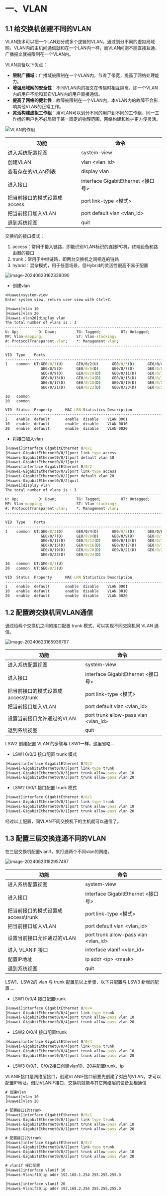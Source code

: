 # 一、VLAN

## 1.1 给交换机创建不同的VLAN

VLAN技术可以把一个LAN划分成多个逻辑的VLAN。通过划分不同的虚拟局域网，VLAN内的主机间通信就和在一个LAN内一样，而VLAN间则不能直接互通，广播报文就被限制在一个VLAN内。

VLAN具备以下优点：

- **限制广播域**：广播域被限制在一个VLAN内，节省了带宽，提高了网络处理能力。
- **增强局域网的安全性**：不同VLAN内的报文在传输时相互隔离，即一个VLAN内的用户不能和其它VLAN内的用户直接通信。
- **提高了网络的健壮性**：故障被限制在一个VLAN内，本VLAN内的故障不会影响其他VLAN的正常工作。
- **灵活构建虚拟工作组**：用VLAN可以划分不同的用户到不同的工作组，同一工作组的用户也不必局限于某一固定的物理范围，网络构建和维护更方便灵活。

![VLAN的作用](./03-Vlan%E4%B8%8EACL/download.png)

| 功能                          | 命令                               |
| ----------------------------- | ---------------------------------- |
| 进入系统配置视图              | system-view                        |
| 创建VLAN                      | vlan \<vlan_id>                    |
| 查看存在的VLAN列表            | display vlan                       |
| 进入接口                      | interface GigabitEthernet <接口号> |
| 把当前接口的模式设置成 access | port link-type \<模式>             |
| 把当前接口加入VLAN            | port default  vlan \<vlan_id>      |
| 退到系统视图                  | quit                               |

交换机的接口模式：

1. access：常用于接入链路，即能识别VLAN标识的连接PC机，终端设备和路由器的接口
2. trunk：常用于中继链路，即两台交换机之间相连的链路
3. hybrid：混杂模式，用于任意场景，但Hybrid的灵活性很高不易于配置

![image-20240623162339090](./03-Vlan%E4%B8%8EACL/image-20240623162339090.png)

- 创建vlan

```cmd
<Huawei>system-view 
Enter system view, return user view with Ctrl+Z.

[Huawei]vlan 10
[Huawei]vlan 20
[Huawei-vlan20]display vlan
The total number of vlans is : 3
--------------------------------------------------------------------------------
U: Up;         D: Down;         TG: Tagged;         UT: Untagged;
MP: Vlan-mapping;               ST: Vlan-stacking;
#: ProtocolTransparent-vlan;    *: Management-vlan;
--------------------------------------------------------------------------------

VID  Type    Ports                                                          
--------------------------------------------------------------------------------
1    common  UT:GE0/0/1(U)      GE0/0/2(U)      GE0/0/3(D)      GE0/0/4(D)      
                GE0/0/5(D)      GE0/0/6(D)      GE0/0/7(D)      GE0/0/8(D)      
                GE0/0/9(D)      GE0/0/10(D)     GE0/0/11(D)     GE0/0/12(D)     
                GE0/0/13(D)     GE0/0/14(D)     GE0/0/15(D)     GE0/0/16(D)     
                GE0/0/17(D)     GE0/0/18(D)     GE0/0/19(D)     GE0/0/20(D)     
                GE0/0/21(D)     GE0/0/22(D)     GE0/0/23(D)     GE0/0/24(D)     

10   common  
20   common  

VID  Status  Property      MAC-LRN Statistics Description      
--------------------------------------------------------------------------------
1    enable  default       enable  disable    VLAN 0001                         
10   enable  default       enable  disable    VLAN 0010                         
20   enable  default       enable  disable    VLAN 0020
```

- 将接口加入vlan

```cmd
[Huawei]interface GigabitEthernet 0/0/1
[Huawei-GigabitEthernet0/0/1]port link-type access
[Huawei-GigabitEthernet0/0/1]port default vlan 10
[Huawei-GigabitEthernet0/0/1]quit
[Huawei]interface GigabitEthernet 0/0/2
[Huawei-GigabitEthernet0/0/2]port link-type access
[Huawei-GigabitEthernet0/0/2]port default vlan 20
[Huawei-GigabitEthernet0/0/2]quit
[Huawei]display vlan
The total number of vlans is : 3
--------------------------------------------------------------------------------
U: Up;         D: Down;         TG: Tagged;         UT: Untagged;
MP: Vlan-mapping;               ST: Vlan-stacking;
#: ProtocolTransparent-vlan;    *: Management-vlan;
--------------------------------------------------------------------------------

VID  Type    Ports                                                          
--------------------------------------------------------------------------------
1    common  UT:GE0/0/3(D)      GE0/0/4(D)      GE0/0/5(D)      GE0/0/6(D)      
                GE0/0/7(D)      GE0/0/8(D)      GE0/0/9(D)      GE0/0/10(D)     
                GE0/0/11(D)     GE0/0/12(D)     GE0/0/13(D)     GE0/0/14(D)     
                GE0/0/15(D)     GE0/0/16(D)     GE0/0/17(D)     GE0/0/18(D)     
                GE0/0/19(D)     GE0/0/20(D)     GE0/0/21(D)     GE0/0/22(D)     
                GE0/0/23(D)     GE0/0/24(D)                                     

10   common  UT:GE0/0/1(U)                                                      
20   common  UT:GE0/0/2(U)                                                      

VID  Status  Property      MAC-LRN Statistics Description      
--------------------------------------------------------------------------------
1    enable  default       enable  disable    VLAN 0001                         
10   enable  default       enable  disable    VLAN 0010                         
20   enable  default       enable  disable    VLAN 0020   
```

## 1.2 配置跨交换机同VLAN通信

通过给两个交换机之间的接口配置 trunk 模式，可以实现不同交换机同 VLAN 通信。

![image-20240623165936797](./03-Vlan%E4%B8%8EACL/image-20240623165936797.png)

| 功能                                | 命令                                  |
| ----------------------------------- | ------------------------------------- |
| 进入系统配置视图                    | system-view                           |
| 进入接口                            | interface GigabitEthernet <接口号>    |
| 把当前接口的模式设置成 access\trunk | port link-type <模式>                 |
| 把当前接口加入VLAN                  | port default  vlan \<vlan_id>         |
| 设置当前接口允许通过的VLAN          | port trunk allow-pass vlan \<vlan_id> |
| 退到系统视图                        | quit                                  |

LSW2 创建配置 VLAN 的步骤与 LSW1一样，这里省略....

- LSW1 0/0/3 接口配置 trunk 模式

```cmd
[Huawei]interface GigabitEthernet 0/0/3
[Huawei-GigabitEthernet0/0/3]port link-type trunk 
[Huawei-GigabitEthernet0/0/3]port trunk allow-pass vlan 10
[Huawei-GigabitEthernet0/0/3]port trunk allow-pass vlan 20
```

- LSW2 0/0/1 接口配置 trunk 模式

```cmd
[Huawei]interface GigabitEthernet 0/0/1
[Huawei-GigabitEthernet0/0/1]port link-type trunk 
[Huawei-GigabitEthernet0/0/1]port trunk allow-pass vlan 10
[Huawei-GigabitEthernet0/0/1]port trunk allow-pass vlan 20
```

经过以上配置，同VLAN不同交换机下的主机就可以通信了。

## 1.3 配置三层交换连通不同的VLAN

在三层交换机配置vlanif，来打通两个不同vlan的网络。

![image-20240623182957497](./03-Vlan%E4%B8%8EACL/image-20240623182957497.png)

| 功能                                | 命令                                  |
| ----------------------------------- | ------------------------------------- |
| 进入系统配置视图                    | system-view                           |
| 进入接口                            | interface GigabitEthernet <接口号>    |
| 把当前接口的模式设置成 access\trunk | port link-type <模式>                 |
| 把当前接口加入VLAN                  | port default  vlan \<vlan_id>         |
| 设置当前接口允许通过的VLAN          | port trunk allow-pass vlan \<vlan_id> |
| 进入 VLANIF 接口                    | interface vlanif  \<vlan_id>          |
| 配置IP地址                          | ip  addr \<ip> \<mask>                |
| 退到系统视图                        | quit                                  |

LSW1、LSW2的 vlan 与 trunk 配置见以上步骤，以下只配置与 LSW3 新增的配置....

- LSW1 0/0/4 接口配置trunk

```cmd
[Huawei]interface GigabitEthernet 0/0/4
[Huawei-GigabitEthernet0/0/4]port link-type trunk 
[Huawei-GigabitEthernet0/0/4]port trunk allow-pass vlan 10
[Huawei-GigabitEthernet0/0/4]port trunk allow-pass vlan 20
```

- LSW2 0/0/4 接口配置trunk

```cmd
[Huawei]interface GigabitEthernet 0/0/4
[Huawei-GigabitEthernet0/0/4]port link-type trunk 
[Huawei-GigabitEthernet0/0/4]port trunk allow-pass vlan 10
[Huawei-GigabitEthernet0/0/4]port trunk allow-pass vlan 20
```

- LSW3 0/0/1、0/0/2接口创建vlan10、20并配置trunk、ip

VLANIF接口是网络层接口，创建VLANIF接口前要先创建了对应的VLAN，才可以配置IP地址。借助VLANIF接口，交换机就能与其它网络层的设备互相通信

```cmd
# 创建vlan
[Huawei]vlan 10
[Huawei]vlan 20

# 配置接口1的trunk
[Huawei]interface GigabitEthernet 0/0/1
[Huawei-GigabitEthernet0/0/1]port link-type trunk 
[Huawei-GigabitEthernet0/0/1]port trunk allow-pass vlan 10
[Huawei-GigabitEthernet0/0/1]port trunk allow-pass vlan 20

# 配置接口2的trunk
[Huawei]interface GigabitEthernet 0/0/2
[Huawei-GigabitEthernet0/0/2]port link-type trunk 
[Huawei-GigabitEthernet0/0/2]port trunk allow-pass vlan 10
[Huawei-GigabitEthernet0/0/2]port trunk allow-pass vlan 20

# vlanif 接口配置
[Huawei]interface vlanif 10
[Huawei-Vlanif10]ip addr 192.168.1.254 255.255.255.0

[Huawei]interface vlanif 20
[Huawei-Vlanif20]ip addr 192.168.2.254 255.255.255.0
```

